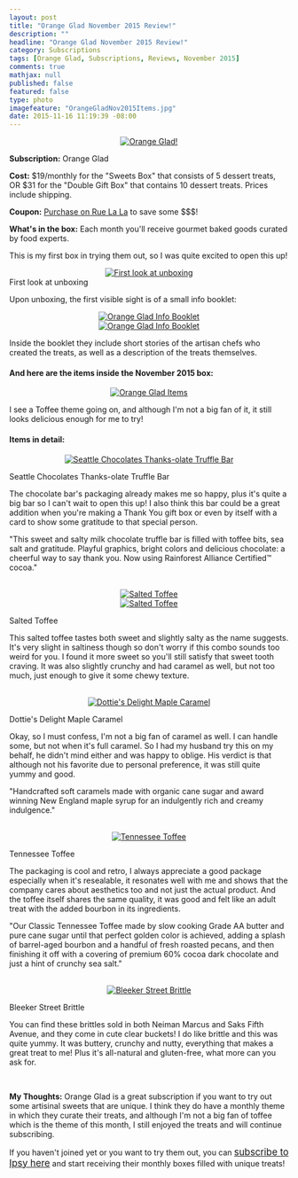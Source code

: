 ```yaml
---
layout: post
title: "Orange Glad November 2015 Review!"
description: ""
headline: "Orange Glad November 2015 Review!"
category: Subscriptions
tags: [Orange Glad, Subscriptions, Reviews, November 2015]
comments: true
mathjax: null
published: false
featured: false
type: photo
imagefeature: "OrangeGladNov2015Items.jpg"
date: 2015-11-16 11:19:39 -08:00
---
```


<center><a href="https://www.ruelala.com/invite/whatsupmailbox" target="_blank">
<img src="/images/OrangeGladNov2015Package.jpg" border="0" style="border:none;max-width:100%;" alt="Orange Glad!" />
</a></center>

<p><b>Subscription:</b> Orange Glad</p>
<p><b>Cost:</b> $19/monthly for the "Sweets Box" that consists of 5 dessert treats, OR $31 for the "Double Gift Box" that contains 10 dessert treats. Prices include shipping.</p>
<p><b>Coupon:</b> <a href="https://www.ruelala.com/invite/whatsupmailbox" target="_blank">Purchase on Rue La La</a> to save some $$$!</p>
<p><b>What's in the box:</b> Each month you'll receive gourmet baked goods curated by food experts.</p>

<p>This is my first box in trying them out, so I was quite excited to open this up!</p>

<center><a href="https://www.ruelala.com/invite/whatsupmailbox" target="_blank">
<img src="/images/OrangeGladNov2015OpenBox.jpg" border="0" style="border:none;max-width:100%;" alt="First look at unboxing" />
</a></center>
<figcaption>First look at unboxing</figcaption>

<p>Upon unboxing, the first visible sight is of a small info booklet:</p>

<center><a href="https://www.ruelala.com/invite/whatsupmailbox" target="_blank">
<img src="/images/OrangeGladNov2015Info.jpg" border="0" style="border:none;max-width:100%;" alt="Orange Glad Info Booklet" />
</a></center>

<center><a href="https://www.ruelala.com/invite/whatsupmailbox" target="_blank">
<img src="/images/OrangeGladNov2015Info2.jpg" border="0" style="border:none;max-width:100%;" alt="Orange Glad Info Booklet" />
</a></center>

<p>Inside the booklet they include short stories of the artisan chefs who created the treats, as well as a description of the treats themselves.</p>

<H4>And here are the items inside the November 2015 box:</H4>

<center><a href="https://www.ruelala.com/invite/whatsupmailbox" target="_blank">
<img src="/images/OrangeGladNov2015Items.jpg" border="0" style="border:none;max-width:100%;" alt="Orange Glad Items" />
</a></center>

<p>I see a Toffee theme going on, and although I'm not a big fan of it, it still looks delicious enough for me to try!</p>

<H4>Items in detail:</H4>

<center><a href="https://www.ruelala.com/invite/whatsupmailbox" target="_blank">
<img src="/images/OrangeGladNov2015SeattleChocolatesThanksolate.jpg" border="0" style="border:none;max-width:100%;" alt="Seattle Chocolates Thanks-olate Truffle Bar" />
</a></center>
<DL>
<DT>Seattle Chocolates Thanks-olate Truffle Bar</DT>
</DL>

<p>The chocolate bar's packaging already makes me so happy, plus it's quite a big bar so I can't wait to open this up! I also think this bar could be a great addition when you're making a Thank You gift box or even by itself with a card to show some gratitude to that special person.</p>

<p>"This sweet and salty milk chocolate truffle bar is filled with toffee bits, sea salt and gratitude. Playful graphics, bright colors and delicious chocolate: a cheerful way to say thank you. Now using Rainforest Alliance Certified™ cocoa."</p>

<br>

<center><a href="https://www.ruelala.com/invite/whatsupmailbox" target="_blank">
<img src="/images/OrangeGladNov2015SaltedToffee.jpg" border="0" style="border:none;max-width:100%;" alt="Salted Toffee" />
</a></center>

<center><a href="https://www.ruelala.com/invite/whatsupmailbox" target="_blank">
<img src="/images/OrangeGladNov2015SaltedToffee2.jpg" border="0" style="border:none;max-width:100%;" alt="Salted Toffee" />
</a></center>

<DL>
<DT>Salted Toffee</DT>
</DL>

<p>This salted toffee tastes both sweet and slightly salty as the name suggests. It's very slight in saltiness though so don't worry if this combo sounds too weird for you. I found it more sweet so you'll still satisfy that sweet tooth craving. It was also slightly crunchy and had caramel as well, but not too much, just enough to give it some chewy texture.</p>

<br>

<center><a href="https://www.ruelala.com/invite/whatsupmailbox" target="_blank">
<img src="/images/OrangeGladNov2015DottiesDelightsMapleCaramel.jpg" border="0" style="border:none;max-width:100%;" alt="Dottie's Delight Maple Caramel" />
</a></center>
<DL>
<DT>Dottie's Delight Maple Caramel</DT>
</DL>

<p>Okay, so I must confess, I'm not a big fan of caramel as well. I can handle some, but not when it's full caramel. So I had my husband try this on my behalf, he didn't mind either and was happy to oblige. His verdict is that although not his favorite due to personal preference, it was still quite yummy and good.</p>

<p>"Handcrafted soft caramels made with organic cane sugar and award winning New England maple syrup for an indulgently rich and creamy indulgence."</p>

<br>

<center><a href="https://www.ruelala.com/invite/whatsupmailbox" target="_blank">
<img src="/images/OrangeGladNov2015TennesseeToffee.jpg" border="0" style="border:none;max-width:100%;" alt="Tennessee Toffee" />
</a></center>
<DL>
<DT>Tennessee Toffee</DT>
</DL>

<p>The packaging is cool and retro, I always appreciate a good package especially when it's resealable, it resonates well with me and shows that the company cares about aesthetics too and not just the actual product. And the toffee itself shares the same quality, it was good and felt like an adult treat with the added bourbon in its ingredients.</p>

<p>"Our Classic Tennessee Toffee made by slow cooking Grade AA butter and pure cane sugar until that perfect golden color is achieved, adding a splash of barrel-aged bourbon and a handful of fresh roasted pecans, and then finishing it off with a covering of premium 60% cocoa dark chocolate and just a hint of crunchy sea salt."</p>

<br>

<center><a href="https://www.ruelala.com/invite/whatsupmailbox" target="_blank">
<img src="/images/OrangeGladNov2015BleekerStreetBrittle.jpg" border="0" style="border:none;max-width:100%;" alt="Bleeker Street Brittle" />
</a></center>
<DL>
<DT>Bleeker Street Brittle</DT>
</DL>

<p>You can find these brittles sold in both Neiman Marcus and Saks Fifth Avenue, and they come in cute clear buckets! I do like brittle and this was quite yummy. It was buttery, crunchy and nutty, everything that makes a great treat to me! Plus it's all-natural and gluten-free, what more can you ask for.</p>

<br>

<p><i class="icon-exclamation-sign"></i><b> My Thoughts:</b> Orange Glad is a great subscription if you want to try out some artisinal sweets that are unique. I think they do have a monthly theme in which they curate their treats, and although I'm not a big fan of toffee which is the theme of this month, I still enjoyed the treats and will continue subscribing.</p>

<p>If you haven't joined yet or you want to try them out, you can <a href="https://www.ipsy.com/new?refer=uns8d" target="_blank"><big>subscribe to Ipsy here</big></a> and start receiving their monthly boxes filled with unique treats!</p>
<br>

